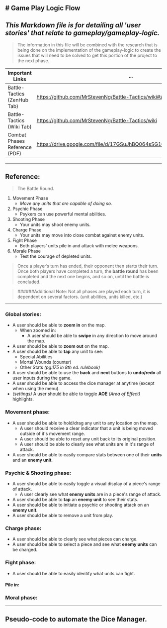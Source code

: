 ﻿﻿﻿﻿# Game Play Logic Flow
---
## *This Markdown file is for detailing all 'user stories' that relate to gameplay/gameplay-logic.*
>The information in this file will be combined with the research that is being done on the implementation of the gameplay-logic to create the issues that will need to be solved to get this portion of the project to the next phase.

Important Links | ...
----------------- | -----------------
Battle-Tactics (ZenHub Tab) | https://github.com/MrStevenNg/Battle-Tactics/wiki#zenhub
Battle-Tactics (Wiki Tab) | https://github.com/MrStevenNg/Battle-Tactics/wiki
Combat Phases Reference (PDF) | https://drive.google.com/file/d/17GSuJhBQ064sSG10Nwlo7RIWBcZkYY1I/view
---

## Reference:
>The Battle Round.

1. Movement Phase
    * _Move any units that are capable of doing so._
2. Psychic Phase
    * Psykers can use powerful mental abilities.
3. Shooting Phase
    * Your units may shoot enemy units.
4. Charge Phase
    * Your units may move into close combat against enemy units.
5. Fight Phase
    * Both players' units pile in and attack with melee weapons.
6. Morale Phase
    * Test the courage of depleted units.

>Once a player’s turn has ended, their opponent then starts their turn. Once both players have completed a turn, the **battle round** has been completed and the next one begins, and so on, until the battle is concluded.

> ######Additional Note:
> Not all phases are played each turn, it is dependent on several factors. (unit abilities, units killed, etc.)

---

### Global stories:
* A user should be able to __zoom in__ on the map.
    * When zoomed in:
        * A user should be able to __swipe__ in any direction to move around the map.
* A user should be able to __zoom out__ on the map.
* A user should be able to __tap__ any unit to see:
    * Special Abilities
    * Mortal Wounds (counter)
    * Other Stats _(pg.175 in 8th ed. rulebook)_
* A user should be able to use the __back__ and __next__ buttons to __undo/redo__ all user inputs during the game.
* A user should be able to access the dice manager at anytime (except when using the menu).
* _(settings)_ A user should be able to toggle __AOE__ _(Area of Effect)_ highlights.

### Movement phase:
* A user should be able to hold/drag any unit to any location on the map.
    * A user should receive a clear indicator that a unit is being moved outside of it's movement range.
    * A user should be able to reset any unit back to its original position.
    * A user should be able to clearly see what units are in it's range of attack.
* A user should be able to easily compare stats between one of their __units__ and an __enemy unit__.

### Psychic & Shooting phase:
* A user should be able to easily toggle a visual display of a piece's range of attack.
    * A user clearly see what __enemy units__ are in a piece's range of attack.
* A user should be able to __tap__ an __enemy unit__ to see their stats.
* A user should be able to initiate a psychic or shooting attack on an __enemy unit__.
* A user should be able to remove a unit from play.

### Charge phase:
* A user should be able to clearly see what pieces can charge.
* A user should be able to select a piece and see what __enemy units__ can be charged.

### Fight phase:
* A user should be able to easily identify what units can fight.

#### Pile in:

#### 

### Moral phase:

---
## Pseudo-code to automate the Dice Manager.













